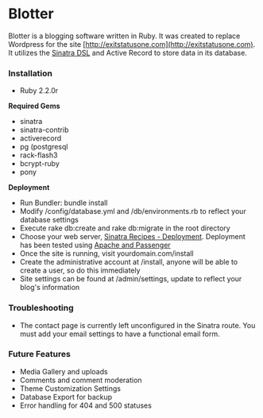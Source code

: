 Blotter
=======

Blotter is a blogging software written in Ruby.  It was created to replace Wordpress for the site [http://exitstatusone.com](http://exitstatusone.com).  It utilizes the [Sinatra DSL](http://www.sinatrarb.com/) and Active Record to store data in its database.

### Installation

*  Ruby 2.2.0r

__Required Gems__

*  sinatra
*  sinatra-contrib
*  activerecord
*  pg (postgresql
*  rack-flash3
*  bcrypt-ruby
*  pony

__Deployment__

*  Run Bundler:  bundle install
*  Modify /config/database.yml and /db/environments.rb to reflect your database settings
*  Execute rake db:create and rake db:migrate in the root directory
*  Choose your web server, [Sinatra Recipes - Deployment](http://recipes.sinatrarb.com/p/deployment?#article).  Deployment has been tested using [Apache and Passenger](http://recipes.sinatrarb.com/p/deployment/apache_with_passenger?#article)
*  Once the site is running, visit yourdomain.com/install 
*  Create the administrative account at /install, anyone will be able to create a user, so do this immediately
*  Site settings can be found at /admin/settings, update to reflect your blog's information

### Troubleshooting

*  The contact page is currently left unconfigured in the Sinatra route.  You must add your email settings to have a functional email form.

### Future Features

*  Media Gallery and uploads
*  Comments and comment moderation
*  Theme Customization Settings
*  Database Export for backup
*  Error handling for 404 and 500 statuses
